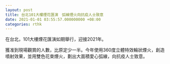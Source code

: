 ```yaml
---
layout: post
title: 台北101大樓煙花匯演　弧線煙火向抗疫人士致意
date: 2021-01-01 03:55:57.000000000 +08:00
categories: rthk
---
```


在台北，101大樓煙花匯演如期舉行，迎接2021年。

獲准到現場觀賞的人數，比原定少一半。今年使用360度立體特效輪狀煙火，創造噴射效果，並用雙色花束煙火，劃出大面積愛心弧線，向抗疫人士致意。
